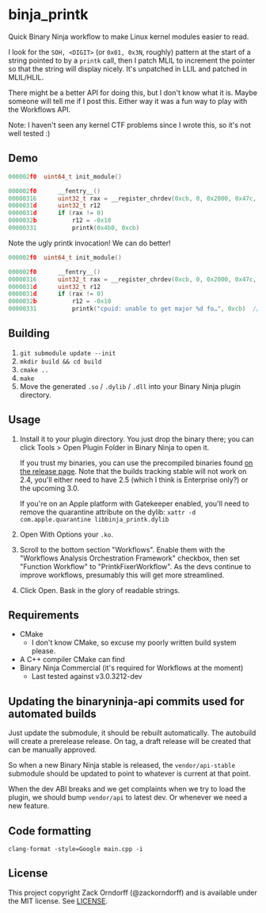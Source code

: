 # binja_printk

Quick Binary Ninja workflow to make Linux kernel modules easier to read.

I look for the `SOH, <DIGIT>` (or `0x01, 0x3N`, roughly) pattern at the start of
a string pointed to by a `printk` call, then I patch MLIL to increment the
pointer so that the string will display nicely. It's unpatched in LLIL and
patched in MLIL/HLIL.

There might be a better API for doing this, but I don't know what it is. Maybe
someone will tell me if I post this. Either way it was a fun way to play with
the Workflows API.

Note: I haven't seen any kernel CTF problems since I wrote this, so it's not
well tested :)

## Demo

```c
000002f0  uint64_t init_module()

000002f0      __fentry__()
00000316      uint32_t rax = __register_chrdev(0xcb, 0, 0x2000, 0x47c, 0x5c0)  {"cpu/cpuid"}
0000031d      uint32_t r12
0000031d      if (rax != 0)
0000032b          r12 = -0x10
00000331          printk(0x4b0, 0xcb)
```

Note the ugly printk invocation! We can do better!

```c
000002f0  uint64_t init_module()

000002f0      __fentry__()
00000316      uint32_t rax = __register_chrdev(0xcb, 0, 0x2000, 0x47c, 0x5c0)  {"cpu/cpuid"}
0000031d      uint32_t r12
0000031d      if (rax != 0)
0000032b          r12 = -0x10
00000331          printk("cpuid: unable to get major %d fo…", 0xcb)  // Log level: KERN_ERR
```

## Building

1. `git submodule update --init`
2. `mkdir build && cd build`
3. `cmake ..`
4. `make`
5. Move the generated `.so` / `.dylib` / `.dll` into your Binary Ninja plugin
   directory.

## Usage
1. Install it to your plugin directory. You just drop the binary there; you can
   click Tools > Open Plugin Folder in Binary Ninja to open it.

   If you trust my binaries, you can use the precompiled binaries found
   [on the release page](https://github.com/zackorndorff/binja_printk/releases).
   Note that the builds tracking stable will not work on 2.4, you'll either need
   to have 2.5 (which I think is Enterprise only?) or the upcoming 3.0.

   If you're on an Apple platform with Gatekeeper enabled, you'll need to remove
   the quarantine attribute on the dylib:
   `xattr -d com.apple.quarantine libbinja_printk.dylib`
2. Open With Options your `.ko`.
3. Scroll to the bottom section "Workflows". Enable them with the "Workflows
   Analysis Orchestration Framework" checkbox, then set "Function Workflow" to
   "PrintkFixerWorkflow". As the devs continue to improve workflows, presumably
   this will get more streamlined.
4. Click Open. Bask in the glory of readable strings.

## Requirements

* CMake
    * I don't know CMake, so excuse my poorly written build system please.
* A C++ compiler CMake can find
* Binary Ninja Commercial (it's required for Workflows at the moment)
    * Last tested against v3.0.3212-dev

## Updating the binaryninja-api commits used for automated builds

Just update the submodule, it should be rebuilt automatically. The autobuild
will create a prerelease release. On tag, a draft release will be created that
can be manually approved.

So when a new Binary Ninja stable is released, the `vendor/api-stable` submodule
should be updated to point to whatever is current at that point.

When the dev ABI breaks and we get complaints when we try to load the plugin, we
should bump `vendor/api` to latest dev. Or whenever we need a new feature.

## Code formatting

`clang-format -style=Google main.cpp -i`

## License

This project copyright Zack Orndorff (@zackorndorff) and is available under the
MIT license. See [LICENSE](LICENSE).
